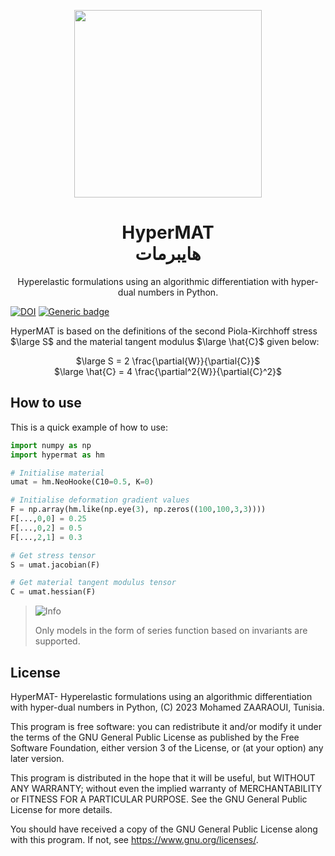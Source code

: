 <p align="center">
 <img width="300" height="300" src="https://github.com/ZAARAOUI999/hypermat/assets/115699524/f45bb772-92ca-4fdb-bc49-08d3bdda6786">
 </p>
<h1 align="center">HyperMAT <br>هايبرمات</h1>
<p align="center">
 Hyperelastic formulations using an algorithmic differentiation with hyper-dual numbers in Python.
</p>

[![DOI](https://zenodo.org/badge/DOI/10.5281/zenodo.8224136.svg)](https://doi.org/10.5281/zenodo.8224136) [![Generic badge](https://img.shields.io/badge/pypi-v0.0.3-<COLOR>.svg)](https://shields.io/)


HyperMAT is based on the definitions of the second Piola-Kirchhoff stress $\large S$ and the material tangent modulus $\large \hat{C}$ given below:

<p align="center">
 $\large S = 2 \frac{\partial{W}}{\partial{C}}$ <br> $\large \hat{C} = 4 \frac{\partial^2{W}}{\partial{C}^2}$
</p>

<h2>How to use</h2>

This is a quick example of how to use:

```python
import numpy as np
import hypermat as hm

# Initialise material
umat = hm.NeoHooke(C10=0.5, K=0)

# Initialise deformation gradient values
F = np.array(hm.like(np.eye(3), np.zeros((100,100,3,3))))
F[...,0,0] = 0.25
F[...,0,2] = 0.5
F[...,2,1] = 0.3

# Get stress tensor
S = umat.jacobian(F)

# Get material tangent modulus tensor
C = umat.hessian(F)
```

> <picture>
>   <source media="(prefers-color-scheme: light)" srcset="https://raw.githubusercontent.com/Mqxx/GitHub-Markdown/main/blockquotes/badge/light-theme/info.svg">
>   <img alt="Info" src="https://raw.githubusercontent.com/Mqxx/GitHub-Markdown/main/blockquotes/badge/dark-theme/info.svg">
> </picture><br>
>
> Only models in the form of series function based on invariants are supported.

<h2>License</h2>

HyperMAT- Hyperelastic formulations using an algorithmic differentiation with hyper-dual numbers in Python, (C) 2023 Mohamed ZAARAOUI, Tunisia.

This program is free software: you can redistribute it and/or modify it under the terms of the GNU General Public License as published by the Free Software Foundation, either version 3 of the License, or (at your option) any later version.

This program is distributed in the hope that it will be useful, but WITHOUT ANY WARRANTY; without even the implied warranty of MERCHANTABILITY or FITNESS FOR A PARTICULAR PURPOSE. See the GNU General Public License for more details.

You should have received a copy of the GNU General Public License along with this program. If not, see <https://www.gnu.org/licenses/>.
